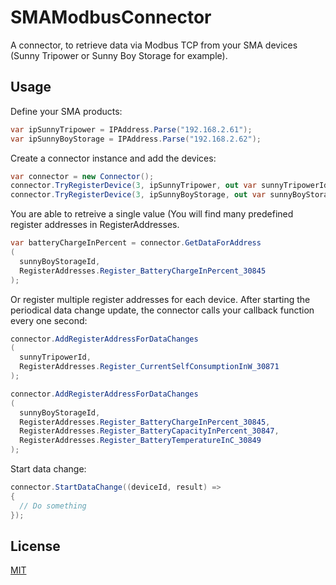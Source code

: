 # SMAModbusConnector

A connector, to retrieve data via Modbus TCP from your SMA devices (Sunny Tripower or Sunny Boy Storage for example).

## Usage

Define your SMA products:

```csharp
var ipSunnyTripower = IPAddress.Parse("192.168.2.61");
var ipSunnyBoyStorage = IPAddress.Parse("192.168.2.62");
```

Create a connector instance and add the devices:

```csharp
var connector = new Connector();
connector.TryRegisterDevice(3, ipSunnyTripower, out var sunnyTripowerId);
connector.TryRegisterDevice(3, ipSunnyBoyStorage, out var sunnyBoyStorageId);
```

You are able to retreive a single value (You will find many predefined register addresses in RegisterAddresses. 

```csharp
var batteryChargeInPercent = connector.GetDataForAddress
(
  sunnyBoyStorageId,
  RegisterAddresses.Register_BatteryChargeInPercent_30845
);
```

Or register multiple register addresses for each device.
After starting the periodical data change update, the connector calls your callback function every one second:

```csharp
connector.AddRegisterAddressForDataChanges
(
  sunnyTripowerId,
  RegisterAddresses.Register_CurrentSelfConsumptionInW_30871
);

connector.AddRegisterAddressForDataChanges
(
  sunnyBoyStorageId,
  RegisterAddresses.Register_BatteryChargeInPercent_30845,
  RegisterAddresses.Register_BatteryCapacityInPercent_30847,
  RegisterAddresses.Register_BatteryTemperatureInC_30849
);
```

Start data change:

```csharp
connector.StartDataChange((deviceId, result) =>
{
  // Do something
});
```

## License
[MIT](https://choosealicense.com/licenses/mit/)
